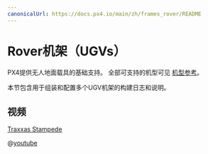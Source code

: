 ```yaml
---
canonicalUrl: https://docs.px4.io/main/zh/frames_rover/README
---
```


# Rover机架（UGVs）

PX4提供无人地面载具的基础支持。 全部可支持的机型可见 [机型参考](../airframes/airframe_reference.md#rover)。

本节包含用于组装和配置多个UGV机架的构建日志和说明。

## 视频

[Traxxas Stampede](../frames_rover/traxxas_stampede.md)

@[youtube](https://youtu.be/N3HvSKS3nCw)